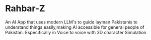 # Rahbar-Z
An AI App that uses modern LLM's to guide layman Pakistanis to understand things easily,making AI accessible for general people of Pakistan. Especifically in Voice to voice with 3D character Simulation 
